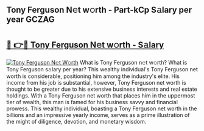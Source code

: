 ## Tony Ferguson N𝚎t w𝚘rth - Part-kCp S𝚊lary per year GCZAG

# <h2><a href="http://gc5alu.nevu.top/?p=Tony+Ferguson">🔗 👉🔴 Tony Ferguson N𝚎t w𝚘rth - S𝚊lary</a></h2>

[![Tony Ferguson N𝚎t W𝚘rth](https://i.imgur.com/Oavwk0R.jpeg)](http://gc5alu.nevu.top/?p=Tony+Ferguson)
What is Tony Ferguson n𝚎t w𝚘rth? What is Tony Ferguson s𝚊lary per year?
This wealthy individual's Tony Ferguson net worth is considerable, positioning him among the industry's elite. His income from his job is substantial, however, Tony Ferguson net worth is thought to be greater due to his extensive business interests and real estate holdings. With a Tony Ferguson net worth that places him in the uppermost tier of wealth, this man is famed for his business savvy and financial prowess. This wealthy individual, boasting a Tony Ferguson net worth in the billions and an impressive yearly income, serves as a prime illustration of the might of diligence, devotion, and monetary wisdom.
